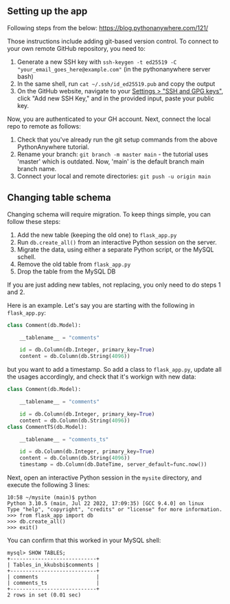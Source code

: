 
## Setting up the app
Following steps from the below:
https://blog.pythonanywhere.com/121/

Those instructions include adding git-based version control. To connect to your own remote GitHub repository, you need to:

1. Generate a new SSH key with `ssh-keygen -t ed25519 -C "your_email_goes_here@example.com"` (in the pythonanywhere server bash)
2. In the same shell, run `cat ~/.ssh/id_ed25519.pub` and copy the output
3. On the GitHub website, navigate to your [Settings > "SSH and GPG keys"](https://github.com/settings/keys), click "Add new SSH Key," and in the provided input, paste your public key.

Now, you are authenticated to your GH account. Next, connect the local repo to remote as follows:

1. Check that you've already run the git setup commands from the above PythonAnywhere tutorial.
2. Rename your branch: `git branch -m master main` - the tutorial uses 'master' which is outdated. Now, 'main' is the default branch main branch name.
3. Connect your local and remote directories: `git push -u origin main`

## Changing table schema

Changing schema will require migration. To keep things simple, you can follow these steps:

1. Add the new table (keeping the old one) to `flask_app.py`
2. Run `db.create_all()` from an interactive Python session on the server.
3. Migrate the data, using either a separate Python script, or the MySQL schell.
4. Remove the old table from `flask_app.py`
5. Drop the table from the MySQL DB

If you are just adding new tables, not replacing, you only need to do steps 1 and 2.

Here is an example. Let's say you are starting with the following in `flask_app.py`:

```python
class Comment(db.Model):

    __tablename__ = "comments"

    id = db.Column(db.Integer, primary_key=True)
    content = db.Column(db.String(4096))
```

but you want to add a timestamp. So add a class to `flask_app.py`,
update all the usages accordingly, and check that it's workign with new data:

```python
class Comment(db.Model):

    __tablename__ = "comments"

    id = db.Column(db.Integer, primary_key=True)
    content = db.Column(db.String(4096))
class CommentTS(db.Model):

    __tablename__ = "comments_ts"

    id = db.Column(db.Integer, primary_key=True)
    content = db.Column(db.String(4096))
    timestamp = db.Column(db.DateTime, server_default=func.now())
```

Next, open an interactive Python session in the `mysite` directory, and execute the following 3 lines:

```
10:58 ~/mysite (main)$ python
Python 3.10.5 (main, Jul 22 2022, 17:09:35) [GCC 9.4.0] on linux
Type "help", "copyright", "credits" or "license" for more information.
>>> from flask_app import db
>>> db.create_all()
>>> exit()
```

You can confirm that this worked in your MySQL shell:

```
mysql> SHOW TABLES;
+----------------------------+
| Tables_in_kkubsbi$comments |
+----------------------------+
| comments                   |
| comments_ts                |
+----------------------------+
2 rows in set (0.01 sec)
```
